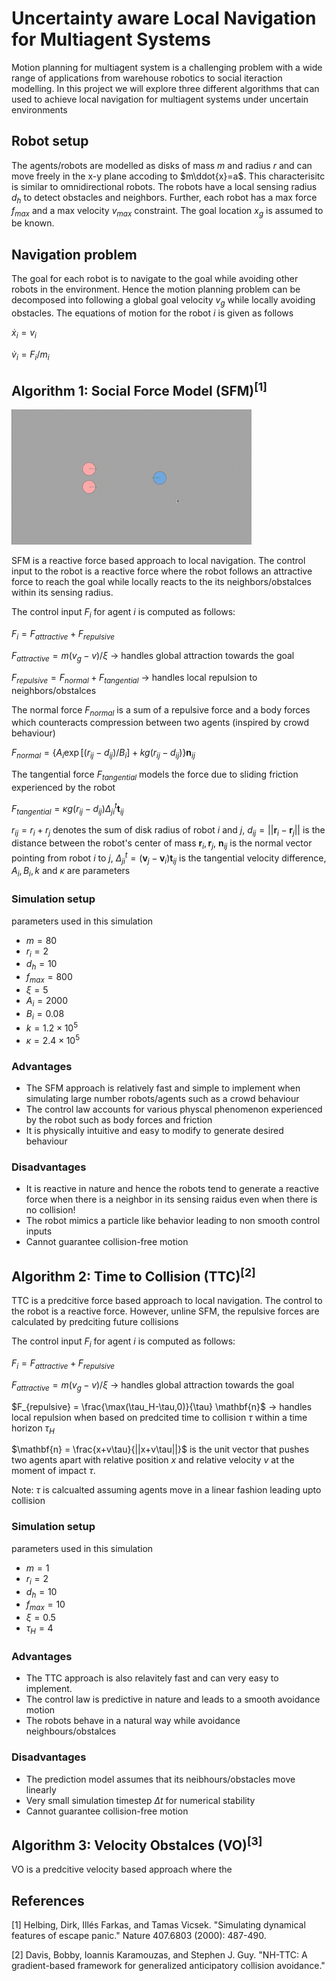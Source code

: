 # Uncertainty aware Local Navigation for Multiagent Systems
Motion planning for multiagent system is a challenging problem with a wide range of applications from warehouse robotics to social iteraction modelling. In this project we will explore three different algorithms that can used to achieve local navigation for multiagent systems under uncertain environments

## Robot setup
The agents/robots are modelled as disks of mass $m$ and radius $r$ and can move freely in the x-y plane accoding to $m\ddot{x}=a$. This characterisitc is similar to omnidirectional robots. The robots have a local sensing radius $d_h$ to detect obstacles and neighbors. Further, each robot has a max force $f_{max}$ and a max velocity $v_{max}$ constraint. The goal location $x_g$ is assumed to be known. 

## Navigation problem
The goal for each robot is to navigate to the goal while avoiding other robots in the environment. Hence the motion planning problem can be decomposed into following a global goal velocity $v_g$ while locally avoiding obstacles. The equations of motion for the robot $i$ is given as follows

$\dot{x}_i = v_i$

$\dot{v}_i = F_i/m_i$

## Algorithm 1: Social Force Model (SFM)$^{[1]}$
![SFM_3agents](https://github.com/sriram-2502/uncertainty_aware_navigation/blob/master/gif/SFM_3.gif)

SFM is a reactive force based approach to local navigation. The control input to the robot is a reactive force where the robot follows an attractive force to reach the goal while locally reacts to the its neighbors/obstalces within its sensing radius. 

The control input $F_i$ for agent $i$ is computed as follows:

$F_i = F_{attractive} + F_{repulsive}$

$F_{attractive} = m (v_g - v)/\xi$ $\rightarrow$ handles global attraction towards the goal

$F_{repulsive} = F_{normal} + F_{tangential}$ $\rightarrow$ handles local repulsion to neighbors/obstalces

The normal force $F_{normal}$ is a sum of a repulsive force and a body forces which counteracts compression between two agents (inspired by crowd behaviour)

$F_{normal} = \{A_i\exp[(r_{ij}-d_{ij})/B_i] + kg(r_{ij}-d_{ij})\}\mathbf{n}_{ij}$

The tangential force $F_{tangential}$ models the force due to sliding friction experienced by the robot

$F_{tangential} = \kappa g(r_{ij}-d_{ij})\Delta_{ji}^t \mathbf{t}_{ij}$

$r_{ij} = r_i + r_j$ denotes the sum of disk radius of robot $i$ and $j$, $d_{ij} = ||\mathbf{r}_i -\mathbf{r}_j||$ is the distance between the robot's center of mass $\mathbf{r}_i, \mathbf{r}_j$, $\mathbf{n}_{ij}$ is the normal vector pointing from robot $i$ to $j$, $\Delta_{ji}^t = (\mathbf{v}_j - \mathbf{v}_i) \mathbf{t}_{ij}$ is the tangential velocity difference, 
$A_i,B_i, k$ and $\kappa$ are parameters 

### Simulation setup
parameters used in this simulation
* $m = 80$
* $r_i = 2$
* $d_h = 10$
* $f_{max} = 800$
* $\xi = 5$
* $A_i = 2000$
* $B_i = 0.08$
* $k = 1.2\times 10^5$
* $\kappa = 2.4 \times 10^5$



### Advantages
* The SFM approach is relatively fast and simple to implement when simulating large number robots/agents such as a crowd behaviour
* The control law accounts for various physcal phenomenon experienced by the robot such as body forces and friction
* It is physically intuitive and easy to modify to generate desired behaviour

### Disadvantages
* It is reactive in nature and hence the robots tend to generate a reactive force when there is a neighbor in its sensing raidus even when there is no collision!
* The robot mimics a particle like behavior leading to non smooth control inputs
* Cannot guarantee collision-free motion

## Algorithm 2: Time to Collision (TTC)$^{[2]}$
TTC is a predcitive force based approach to local navigation. The control to the robot is a reactive force. However, unline SFM, the repulsive forces are calculated by predciting future collisions

The control input $F_i$ for agent $i$ is computed as follows:

$F_i = F_{attractive} + F_{repulsive}$

$F_{attractive} = m (v_g - v)/\xi$ $\rightarrow$ handles global attraction towards the goal

$F_{repulsive} = \frac{\max(\tau_H-\tau,0)}{\tau} \mathbf{n}$ $\rightarrow$ handles local repulsion when based on predcited time to collision $\tau$ within a time horizon $\tau_H$

$\mathbf{n} = \frac{x+v\tau}{||x+v\tau||}$ is the unit vector that pushes two agents apart with relative position $x$ and relative velocity $v$ at the moment of impact $\tau$. 

Note: $\tau$ is calcualted assuming agents move in a linear fashion leading upto collision

### Simulation setup
parameters used in this simulation
* $m = 1$
* $r_i = 2$
* $d_h = 10$
* $f_{max} = 10$
* $\xi = 0.5$
* $\tau_H = 4$

### Advantages
* The TTC approach is also relavitely fast and can very easy to implement.
* The control law is predictive in nature and leads to a smooth avoidance motion 
* The robots behave in a natural way while avoidance neighbours/obstalces

### Disadvantages
* The prediction model assumes that its neibhours/obstacles move linearly 
* Very small simulation timestep $\Delta t$ for numerical stability
* Cannot guarantee collision-free motion

## Algorithm 3: Velocity Obstalces (VO)$^{[3]}$
VO is a predcitive velocity based approach where the 

## References
[1] Helbing, Dirk, Illés Farkas, and Tamas Vicsek. "Simulating dynamical features of escape panic." Nature 407.6803 (2000): 487-490.

[2] Davis, Bobby, Ioannis Karamouzas, and Stephen J. Guy. "NH-TTC: A gradient-based framework for generalized anticipatory collision avoidance."
